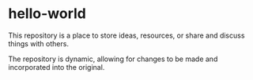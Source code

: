 # hello-world
This repository is a place to store ideas, resources, or share and discuss things with others.

The repository is dynamic, allowing for changes to be made and incorporated into the original.
